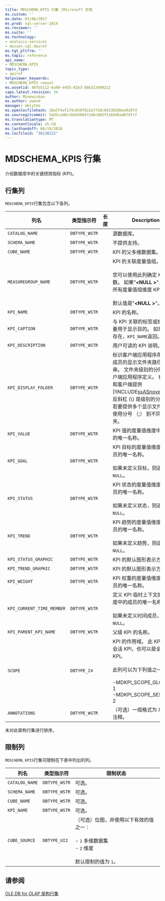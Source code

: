 ```yaml
---
title: MDSCHEMA_KPIS 行集 |Microsoft 文档
ms.custom: ''
ms.date: 03/06/2017
ms.prod: sql-server-2014
ms.reviewer: ''
ms.suite: ''
ms.technology:
- analysis-services
- docset-sql-devref
ms.tgt_pltfrm: ''
ms.topic: reference
api_name:
- MDSCHEMA_KPIS
topic_type:
- apiref
helpviewer_keywords:
- MDSCHEMA_KPIS rowset
ms.assetid: 40fb5112-6a90-4455-82b3-8b6322490222
caps.latest.revision: 34
author: Minewiskan
ms.author: owend
manager: mblythe
ms.openlocfilehash: 28a5f4af179c058f822a773dc691383dbee028fd
ms.sourcegitcommit: 5dd5cad0c1bbd308471d6c885f516948ad67dfcf
ms.translationtype: MT
ms.contentlocale: zh-CN
ms.lasthandoff: 06/19/2018
ms.locfileid: "36130222"
---
```

# <a name="mdschemakpis-rowset"></a>MDSCHEMA_KPIS 行集
  介绍数据库中的关键绩效指标 (KPI)。  
  
## <a name="rowset-columns"></a>行集列  
 `MDSCHEMA_KPIS`行集包含以下各列。  
  
|列名|类型指示符|长度|Description|  
|-----------------|--------------------|------------|-----------------|  
|`CATALOG_NAME`|`DBTYPE_WSTR`||源数据库。|  
|`SCHEMA_NAME`|`DBTYPE_WSTR`||不提供支持。|  
|`CUBE_NAME`|`DBTYPE_WSTR`||KPI 的父多维数据集。|  
|`MEASUREGROUP_NAME`|`DBTYPE_WSTR`||KPI 的关联度量值组。<br /><br /> 您可以使用此列确定 KPI 的维数。 如果"**\<NULL >**"，将通过所有度量值组维度 KPI。<br /><br /> 默认值是"**\<NULL >**"。|  
|`KPI_NAME`|`DBTYPE_WSTR`||KPI 的名称。|  
|`KPI_CAPTION`|`DBTYPE_WSTR`||与 KPI 关联的标签或标题。 主要用于显示目的。 如果标题不存在，`KPI_NAME`返回。|  
|`KPI_DESCRIPTION`|`DBTYPE_WSTR`||用户可读的 KPI 说明。|  
|`KPI_DISPLAY_FOLDER`|`DBTYPE_WSTR`||标识客户端应用程序用来显示成员的显示文件夹路径的字符串。 文件夹级别的分隔符由客户端应用程序定义。 有关工具和客户端提供[!INCLUDE[ssASnoversion](../../../includes/ssasnoversion-md.md)]，反斜杠 (\\) 是级别的分隔符。 若要提供多个显示文件夹，请使用分号 （;） 到不同的文件夹。|  
|`KPI_VALUE`|`DBTYPE_WSTR`||KPI 值的度量值维度中的成员的唯一名称。|  
|`KPI_GOAL`|`DBTYPE_WSTR`||KPI 目标的度量值维度中的成员的唯一名称。<br /><br /> 如果未定义目标，则返回 `NULL`。|  
|`KPI_STATUS`|`DBTYPE_WSTR`||KPI 状态的度量值维度中的成员的唯一名称。<br /><br /> 如果未定义状态，则返回 `NULL`。|  
|`KPI_TREND`|`DBTYPE_WSTR`||KPI 趋势的度量值维度中的成员的唯一名称。<br /><br /> 如果未定义趋势，则返回 `NULL`。|  
|`KPI_STATUS_GRAPHIC`|`DBTYPE_WSTR`||KPI 的默认图形表示方式。|  
|`KPI_TREND_GRAPHIC`|`DBTYPE_WSTR`||KPI 的默认图形表示方式。|  
|`KPI_WEIGHT`|`DBTYPE_WSTR`||KPI 权重的度量值维度中的成员的唯一名称。|  
|`KPI_CURRENT_TIME_MEMBER`|`DBTYPE_WSTR`||定义 KPI 临时上下文的时间维度中的成员的唯一名称。<br /><br /> 如果未定义时间成员，则返回 `NULL`。|  
|`KPI_PARENT_KPI_NAME`|`DBTYPE_WSTR`||父级 KPI 的名称。|  
|`SCOPE`|`DBTYPE_I4`||KPI 的作用域。 此 KPI 可以是会话 KPI，也可以是全局 KPI。<br /><br /> 此列可以为下列值之一：<br /><br /> -MDKPI_SCOPE_GLOBAL = 1<br />-MDKPI_SCOPE_SESSION = 2|  
|`ANNOTATIONS`|`DBTYPE_WSTR`||（可选）一组格式为 XML 的注释。|  
  
 未对此架构行集进行排序。  
  
## <a name="restriction-columns"></a>限制列  
 `MDSCHEMA_KPIS`行集可限制在下表中列出的列。  
  
|列名|类型指示符|限制状态|  
|-----------------|--------------------|-----------------------|  
|`CATALOG_NAME`|`DBTYPE_WSTR`|可选。|  
|`SCHEMA_NAME`|`DBTYPE_WSTR`|可选。|  
|`CUBE_NAME`|`DBTYPE_WSTR`|可选。|  
|`KPI_NAME`|`DBTYPE_WSTR`|可选。|  
|`CUBE_SOURCE`|`DBTYPE_UI2`|（可选）位图，并使用以下有效的值之一：<br /><br /> -   `1` 多维数据集<br />-   `2` 维度<br /><br /> 默认限制的值为 `1`。|  
  
## <a name="see-also"></a>请参阅  
 [OLE DB for OLAP 架构行集](ole-db-for-olap-schema-rowsets.md)  
  
  